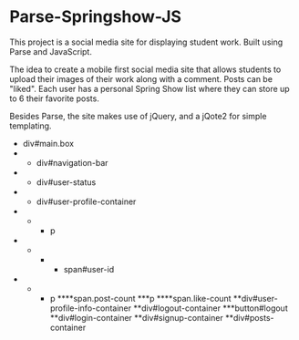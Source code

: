 # Parse-Springshow-JS

This project is a social media site for displaying student work. Built using Parse and JavaScript. 

The idea to create a mobile first social media site that allows students to upload their images of their work along 
with a comment. Posts can be "liked". Each user has a personal Spring Show list where they can store up to 6 their 
favorite posts. 

Besides Parse, the site makes use of jQuery, and a jQote2 for simple templating. 

* div#main.box
* * div#navigation-bar
* * div#user-status
* * div#user-profile-container
* * * p
* * * * span#user-id
* * * p
****span.post-count
***p
****span.like-count
**div#user-profile-info-container
**div#logout-container
***button#logout
**div#login-container
**div#signup-container
**div#posts-container
